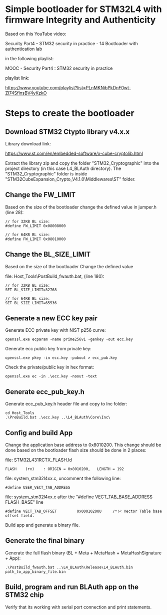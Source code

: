 # Simple bootloader for STM32L4 with firmware Integrity and Authenticity

Based on this YouTube video:

Security Part4 - STM32 security in practice - 14 Bootloader with authentication lab

in the following playlist:

MOOC - Security Part4 : STM32 security in practice

playlist link:

https://www.youtube.com/playlist?list=PLnMKNibPkDnF0wt-ZI74SflnsBV4yKzkO

# Steps to create the bootloader

## Download STM32 Ctypto library v4.x.x

Library download link:

https://www.st.com/en/embedded-software/x-cube-cryptolib.html

Extract the library zip and copy the folder "STM32_Cryptographic" into the project directory (in this case L4_BLAuth directory).
The "STM32_Cryptographic" folder is inside "STM32CubeExpansion_Crypto_V4.1.0\Middlewares\ST" folder.

## Change the FW_LIMIT

Based on the size of the bootloader change the defined value in jumper.h (line 28):

```
// for 32KB BL size:
#define FW_LIMIT 0x08008000

// for 64KB BL size:
#define FW_LIMIT 0x08010000
```

## Change the BL_SIZE_LIMIT

Based on the size of the bootloader Change the defined value

file: Host_Tools\PostBuild_fwauth.bat, (line 180):

```
// for 32KB BL size:
SET BL_SIZE_LIMIT=32768

// for 64KB BL size:
SET BL_SIZE_LIMIT=65536
```

## Generate a new ECC key pair

Generate ECC private key with NIST p256 curve:

```
openssl.exe ecparam -name prime256v1 -genkey -out ecc.key
```

Generate ecc public key from private key:

```
openssl.exe pkey -in ecc.key -pubout > ecc_pub.key
```

Check the private/public key in hex format:

```
openssl.exe ec -in .\ecc.key -noout -text
```

## Generate ecc_pub_key.h

Generate ecc_pub_key.h header file and copy to Inc folder:

```
cd Host_Tools
.\PreBuild.bat .\ecc.key ..\L4_BLAuth\Core\Inc\
```

## Config and build App

Change the application base address to 0x8010200.
This change should be done based on the bootloader flash size should be done in 2 places:

file: STM32L431RCTX_FLASH.ld

```
FLASH    (rx)    : ORIGIN = 0x8010200,   LENGTH = 192
```

file: system_stm32l4xx.c, uncomment the following line:

```
#define USER_VECT_TAB_ADDRESS
```

file: system_stm32l4xx.c after the "#define VECT_TAB_BASE_ADDRESS FLASH_BASE" line

```
#define VECT_TAB_OFFSET         0x00010200U     /*!< Vector Table base offset field.
```

Build app and generate a binary file.

## Generate the final binary

Generate the full flash binary (BL + Meta + MetaHash + MetaHashSignature + App):

```
.\PostBuild_fwauth.bat ..\L4_BLAuth\Release\L4_BLAuth.bin path_to_app_binary_file.bin
```

## Build, program and run BLAuth app on the STM32 chip

Verify that its working with serial port connection and print statements.

